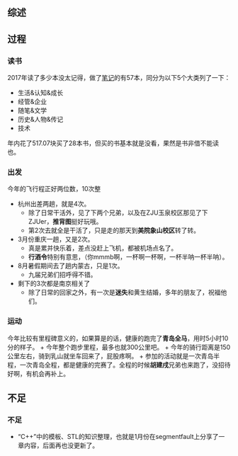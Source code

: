 
##  综述

##  过程


###  读书

2017年读了多少本没太记得，做了[笔记](http://lionelshen.cn/2017/04/13/book-list-2017.html)的有57本，同分为以下5个大类列了一下：
+ 生活&认知&成长
+ 经管&企业
+ 随笔&文学
+ 历史&人物&传记
+ 技术 

年内花了517.07块买了28本书，但买的书基本就是没看，果然是书非借不能读也。


###  出发
今年的飞行程正好两位数，10次整
+ 杭州出差两趟，就是4次。
    + 除了日常干活外，见了下两个兄弟，以及在ZJU玉泉校区那见了下ZJUer，**推背图**挺好玩哦。
    + 第2次去就全是干活了，只是走的那天到**美院象山校区**转了转。
+ 3月份重庆一趟，又是2次。
    + 真是累并快乐着，差点没赶上飞机，都被机场点名了。
    + **行酒令**特别有意思，（你mmmb啊，一杯啊一杯啊，一杯半呐一杯半呐）。
+ 8月暑假期间去了趟内蒙古，只是1次。
    + 九届兄弟们招呼得不错。    
+ 剩下的3次都是南京相关了
    + 除了日常的回家之外，有一次是**迷失**和黄生结婚，多年的朋友了，祝福他们。    


###  运动
今年比较有里程碑意义的，如果算是的话，健康的跑完了**青岛全马**，用时5小时10分的样子。
    + 今年整个跑步里程，最多也就300公里吧。
    + 今年的骑行距离是150公里左右，骑到乳山就坐车回来了，屁股疼啊。
    + 参加的活动就是一次青岛半程，一次青岛全程，都是健康的完赛了。全程的时候**胡建戌**兄弟也来跑了，没招待好啊，有机会再补上。

##  不足
###  不足
+ “C++”中的模板、STL的知识整理，也就是1月份在segmentfault上分享了一章内容，后面再也没更新了。